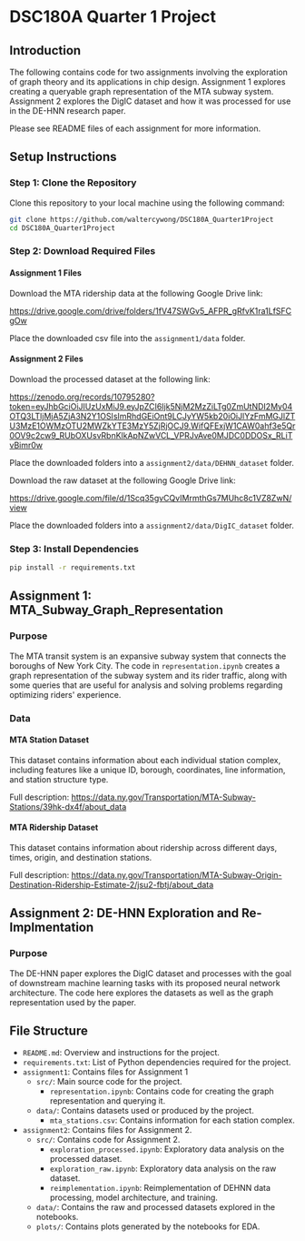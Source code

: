 # DSC180A Quarter 1 Project

## Introduction

The following contains code for two assignments involving the exploration of graph theory and its applications in chip design. Assignment 1 explores creating a queryable graph representation of the MTA subway system. Assignment 2 explores the DigIC dataset and how it was processed for use in the DE-HNN research paper.

Please see README files of each assignment for more information.

## Setup Instructions

### Step 1: Clone the Repository

Clone this repository to your local machine using the following command:

```bash
git clone https://github.com/waltercywong/DSC180A_Quarter1Project
cd DSC180A_Quarter1Project
```

### Step 2: Download Required Files

#### Assignment 1 Files

Download the MTA ridership data at the following Google Drive link:

https://drive.google.com/drive/folders/1fV47SWGv5_AFPR_gRfvK1ra1LfSFCgOw

Place the downloaded csv file into the `assignment1/data` folder.

#### Assignment 2 Files

Download the processed dataset at the following link:

https://zenodo.org/records/10795280?token=eyJhbGciOiJIUzUxMiJ9.eyJpZCI6Ijk5NjM2MzZiLTg0ZmUtNDI2My04OTQ3LTljMjA5ZjA3N2Y1OSIsImRhdGEiOnt9LCJyYW5kb20iOiJlYzFmMGJlZTU3MzE1OWMzOTU2MWZkYTE3MzY5ZjRjOCJ9.WifQFExjW1CAW0ahf3e5Qr0OV9c2cw9_RUbOXUsvRbnKlkApNZwVCL_VPRJvAve0MJDC0DDOSx_RLiTvBimr0w

Place the downloaded folders into a `assignment2/data/DEHNN_dataset` folder.

Download the raw dataset at the following Google Drive link:

https://drive.google.com/file/d/1Scq35gvCQvIMrmthGs7MUhc8c1VZ8ZwN/view

Place the downloaded folders into a `assignment2/data/DigIC_dataset` folder.

### Step 3: Install Dependencies

```bash
pip install -r requirements.txt
```

## Assignment 1: MTA_Subway_Graph_Representation

### Purpose

The MTA transit system is an expansive subway system that connects the boroughs of New York City. The code in `representation.ipynb` creates a graph representation of the subway system and its rider traffic, along with some queries that are useful for analysis and solving problems regarding optimizing riders' experience.

### Data

#### MTA Station Dataset

This dataset contains information about each individual station complex, including features like a unique ID, borough, coordinates, line information, and station structure type.

Full description: https://data.ny.gov/Transportation/MTA-Subway-Stations/39hk-dx4f/about_data

#### MTA Ridership Dataset

This dataset contains information about ridership across different days, times, origin, and destination stations.

Full description: https://data.ny.gov/Transportation/MTA-Subway-Origin-Destination-Ridership-Estimate-2/jsu2-fbtj/about_data

## Assignment 2: DE-HNN Exploration and Re-Implmentation

### Purpose

The DE-HNN paper explores the DigIC dataset and processes with the goal of 
downstream machine learning tasks with its proposed neural network architecture. 
The code here explores the datasets as well as the graph representation used by 
the paper.

## File Structure

- `README.md`: Overview and instructions for the project.
- `requirements.txt`: List of Python dependencies required for the project.
- `assignment1`: Contains files for Assignment 1
    - `src/`: Main source code for the project.
        - `representation.ipynb`: Contains code for creating the graph representation and querying it.
    - `data/`: Contains datasets used or produced by the project.
        - `mta_stations.csv`: Contains information for each station complex.
- `assignment2`: Contains files for Assignment 2.
    - `src/`: Contains code for Assignment 2.
        - `exploration_processed.ipynb`: Exploratory data analysis on the processed dataset.
        - `exploration_raw.ipynb`: Exploratory data analysis on the raw dataset.
        - `reimplementation.ipynb`: Reimplementation of DEHNN data processing, model architecture, and training.
    - `data/`: Contains the raw and processed datasets explored in the notebooks.
    - `plots/`: Contains plots generated by the notebooks for EDA.
